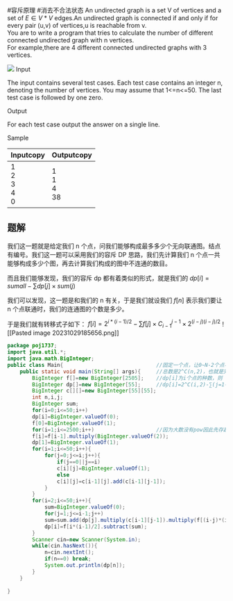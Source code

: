 #容斥原理 #消去不合法状态 
An undirected graph is a set V of vertices and a set of $E∈{V*V}$ edges.An undirected graph is connected if and only if for every pair (u,v) of vertices,u is reachable from v.  
You are to write a program that tries to calculate the number of different connected undirected graph with n vertices.  
For example,there are 4 different connected undirected graphs with 3 vertices.  

![](https://vj.csgrandeur.cn/6cf5433dd1e316c2dbfbb67f3c18c209?v=1698065241)
Input

The input contains several test cases. Each test case contains an integer n, denoting the number of vertices. You may assume that 1<=n<=50. The last test case is followed by one zero.

Output

For each test case output the answer on a single line.

Sample

|Inputcopy|Outputcopy|
|---|---|
|1<br>2<br>3<br>4<br>0|1<br>1<br>4<br>38|

## 题解
我们这一题就是给定我们 n 个点，问我们能够构成最多多少个无向联通图。结点有编号。我们这一题可以采用我们的容斥 DP 思路，我们先计算我们 n 个点一共能够构成多少个图，再去计算我们构成的图中不连通的数目。

而且我们能够发现，我们的容斥 dp 都有着类似的形式，就是我们的
$dp[i]=sumall-\sum dp[j]\times sum(j)$

我们可以发现，这一题是和我们的 n 有关，于是我们就设我们 $f[n]$ 表示我们要让 n 个点联通时，我们的连通图的个数是多少。

于是我们就有转移式子如下：
$f[i]=2^{i*(i-1)/2}-\sum f[j]\times C_{i-1}^{j-1}\times 2^{(i-j)(i-j)/2}$
![[Pasted image 20231029185656.png]]


```java
package poj1737;
import java.util.*;
import java.math.BigInteger;
public class Main{								//固定一个点，让0~N-2个点与这个点联通，剩下的点任意连
	public static void main(String[] args){		//总数是2^C(n,2)，也就是完全图所有边数取还是不取
		BigInteger f[]=new BigInteger[2505];	//dp[i]为i个点的种数，则
		BigInteger dp[]=new BigInteger[55];		//dp[i]=2^C(i,2)-∑(j=1->n-1)(dp[j]*C(i-1,j-1)*2^(C(i-j,2)))
		BigInteger c[][]=new BigInteger[55][55];
		int n,i,j;
		BigInteger sum;
	    for(i=0;i<=50;i++)
	    dp[i]=BigInteger.valueOf(0);
	    f[0]=BigInteger.valueOf(1);
	    for(i=1;i<=2500;i++)					//因为大数没有pow因此先存起来
	    f[i]=f[i-1].multiply(BigInteger.valueOf(2));
	    dp[1]=BigInteger.valueOf(1);
	    for(i=1;i<=50;i++){
	        for(j=0;j<=i;j++){
	            if(j==0||j==i)
	            c[i][j]=BigInteger.valueOf(1);
	            else
	            c[i][j]=c[i-1][j].add(c[i-1][j-1]);
	        }
	    }
	    for(i=2;i<=50;i++){
	        sum=BigInteger.valueOf(0);
	        for(j=1;j<=i-1;j++)
	        sum=sum.add(dp[j].multiply(c[i-1][j-1]).multiply(f[(i-j)*(i-j-1)/2]));
	        dp[i]=f[i*(i-1)/2].subtract(sum);
	    }
	    Scanner cin=new Scanner(System.in);    
        while(cin.hasNext()){    
            n=cin.nextInt();    
            if(n==0) break;    
            System.out.println(dp[n]);    
        }  
	}
 
}
```


  


